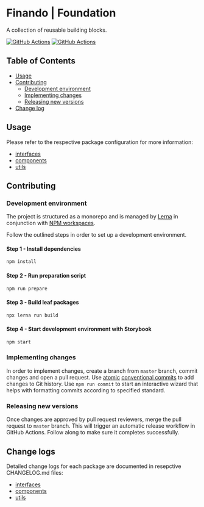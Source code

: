 # Finando | Foundation

A collection of reusable building blocks.

[![GitHub Actions](https://github.com/finando/foundation/actions/workflows/check.yaml/badge.svg)](https://github.com/finando/foundation/actions/workflows/check.yaml)
[![GitHub Actions](https://github.com/finando/foundation/actions/workflows/release.yaml/badge.svg)](https://github.com/finando/foundation/actions/workflows/release.yaml)

## Table of Contents

  - [Usage](#usage)
  - [Contributing](#contributing)
    - [Development environment](#development-environment)
    - [Implementing changes](#implementing-changes)
    - [Releasing new versions](#releasing-new-versions)
  - [Change log](#change-log)

## Usage

Please refer to the respective package configuration for more information:
  - [interfaces](https://github.com/finando/foundation/blob/HEAD/src/packages/interfaces/README.md)
  - [components](https://github.com/finando/foundation/blob/HEAD/src/packages/components/README.md)
  - [utils](https://github.com/finando/foundation/blob/HEAD/src/packages/utils/README.md)

## Contributing

### Development environment

The project is structured as a monorepo and is managed by [Lerna](https://lerna.js.org/) in conjunction with [NPM workspaces](https://docs.npmjs.com/cli/v9/using-npm/workspaces?v=true).

Follow the outlined steps in order to set up a development environment.

#### Step 1 - Install dependencies
```sh
npm install
```

#### Step 2 - Run preparation script
```sh
npm run prepare
```

#### Step 3 - Build leaf packages
```sh
npx lerna run build
```

#### Step 4 - Start development environment with Storybook
```sh
npm start
```

### Implementing changes

In order to implement changes, create a branch from `master` branch, commit changes and open a pull request. Use [atomic](https://en.wikipedia.org/wiki/Atomic_commit) [conventional commits](https://www.conventionalcommits.org/en/v1.0.0/) to add changes to Git history. Use `npm run commit` to start an interactive wizard that helps with formatting commits according to specified standard.

### Releasing new versions

Once changes are approved by pull request reviewers, merge the pull request to `master` branch. This will trigger an automatic release workflow in GitHub Actions. Follow along to make sure it completes successfully.

## Change logs

Detailed change logs for each package are documented in resepctive CHANGELOG.md files:
 - [interfaces](https://github.com/finando/foundation/blob/HEAD/src/packages/interfaces/CHANGELOG.md)
 - [components](https://github.com/finando/foundation/blob/HEAD/src/packages/components/CHANGELOG.md)
 - [utils](https://github.com/finando/foundation/blob/HEAD/src/packages/utils/CHANGELOG.md)
